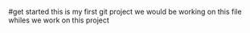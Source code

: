 #get started
this is my first git project 
we would be working on this file whiles we work on this project 